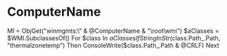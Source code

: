 # ComputerName
MI = ObjGet("winmgmts:\\" &amp; @ComputerName &amp; "\root\wmi") $aClasses = $WMI.SubclassesOf()      For $class In $aClasses         If StringInStr($class.Path_.Path, "thermalzonetemp") Then ConsoleWrite($class.Path_.Path &amp; @CRLF)     Next
